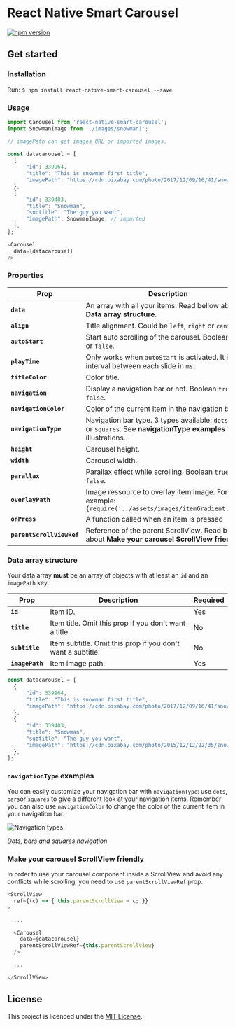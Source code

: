 # React Native Smart Carousel

[![npm version](https://img.shields.io/badge/npm%20package-v1.0.0-blue.svg)](https://www.npmjs.com/package/react-native-smart-carousel)

## Get started

### Installation

Run: `$ npm install react-native-smart-carousel --save`

### Usage

```javascript
import Carousel from 'react-native-smart-carousel';
import SnowmanImage from './images/snowman1';

// imagePath can get images URL or imported images.

const datacarousel = [
  {
      "id": 339964,
      "title": "This is snowman first title",
      "imagePath": "https://cdn.pixabay.com/photo/2017/12/09/16/41/snow-man-3008179_1280.jpg", // URL
  },
  {
      "id": 339403,
      "title": "Snowman",
      "subtitle": "The guy you want",
      "imagePath": SnowmanImage, // imported
  },
];

<Carousel
  data={datacarousel}
/>
```

### Properties
| Prop | Description | Default | Required
|---|---|---|---|
|**`data`**|An array with all your items. Read bellow about **Data array structure**. |*None*|Yes|
|**`align`**|Title alignment. Could be `left`, `right` or `center`.|`left`|No|
|**`autoStart`**|Start auto scrolling of the carousel. Boolean `true` or `false`.|`false`|No|
|**`playTime`**|Only works when `autoStart` is activated. It is the interval between each slide in `ms`.|`5000`|No|
|**`titleColor`**|Color title.|`#ffffff`|No|
|**`navigation`**|Display a navigation bar or not. Boolean `true` or `false`.|`true`|No|
|**`navigationColor`**|Color of the current item in the navigation bar.|`#ffffff`|No|
|**`navigationType`**|Navigation bar type. 3 types available: `dots`, `bars` or `squares`. See **navigationType examples** for illustrations.|`dots`|No|
|**`height`**|Carousel height.|`200`|No|
|**`width`**|Carousel width.|`400`|No|
|**`parallax`**|Parallax effect while scrolling. Boolean `true` or `false`.|`true`|No|
|**`overlayPath`**|Image ressource to overlay item image. For example: `{require('../assets/images/itemGradient.png')}`|*None*|No|
|**`onPress`**|A function called when an item is pressed|*None*|No|
|**`parentScrollViewRef`**|Reference of the parent ScrollView. Read bellow about **Make your carousel ScrollView friendly**|*None*|No|

### Data array structure

Your data array **must** be an array of objects with at least an `id` and an `imagePath` key.

| Prop | Description | Required
|---|---|---|
|**`id`**|Item ID.|Yes|
|**`title`**|Item title. Omit this prop if you don't want a title.|No|
|**`subtitle`**|Item subtitle. Omit this prop if you don't want a subtitle.|No|
|**`imagePath`**|Item image path.|Yes|

```javascript
const datacarousel = [
  {
      "id": 339964,
      "title": "This is snowman first title",
      "imagePath": "https://cdn.pixabay.com/photo/2017/12/09/16/41/snow-man-3008179_1280.jpg",
  },
  {
      "id": 339403,
      "title": "Snowman",
      "subtitle": "The guy you want",
      "imagePath": "https://cdn.pixabay.com/photo/2015/12/12/22/35/snowman-1090261_1280.jpg",
  },
];
```

### `navigationType` examples

You can easily customize your navigation bar with `navigationType`: use `dots`, `bars`or `squares` to give a different look at your navigation items.
Remember you can also use `navigationColor` to change the color of the current item in your navigation bar.

![Navigation types](https://github.com/davidsamacoits/react-native-swipeable-parallax-carousel/blob/master/preview/navigationTypes.jpg?raw=true)

*Dots, bars and squares navigation*

### Make your carousel ScrollView friendly

In order to use your carousel component inside a ScrollView and avoid any conflicts while scrolling, you need to use `parentScrollViewRef` prop.

```javascript
<ScrollView
  ref={(c) => { this.parentScrollView = c; }}
>

  ...

  <Carousel
    data={datacarousel}
    parentScrollViewRef={this.parentScrollView}
  />

  ...

</ScrollView>
```

## License

This project is licenced under the [MIT License](http://opensource.org/licenses/mit-license.html).
